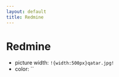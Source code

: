 ```yaml
---
layout: default
title: Redmine
---
```

# Redmine
- picture width: `!{width:500px}qatar.jpg!`
- color: ``